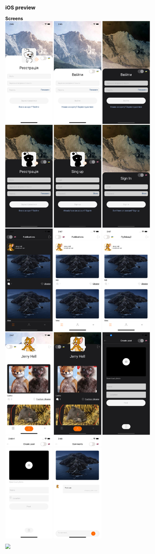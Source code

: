 <h3>iOS preview</h3>

<b> Screens </b><br>
<img src='./assets/img/ios react-native/Simulator Screen Shot - iPhone 13 - 2023-01-23 at 14.45.50.png' width='150'/>
<img src='./assets/img/ios react-native/Simulator Screen Shot - iPhone 13 - 2023-01-23 at 14.45.58.png' width='150'/>
<img src='./assets/img/ios react-native/Simulator Screen Shot - iPhone 13 - 2023-01-23 at 14.46.03.png' width='150'/>
<img src='./assets/img/ios react-native/Simulator Screen Shot - iPhone 13 - 2023-01-23 at 14.46.08.png' width='150'/>
<img src='./assets/img/ios react-native/Simulator Screen Shot - iPhone 13 - 2023-01-23 at 14.46.16.png' width='150'/>
<img src='./assets/img/ios react-native/Simulator Screen Shot - iPhone 13 - 2023-01-23 at 14.46.29.png' width='150'/>
<img src='./assets/img/ios react-native/Simulator Screen Shot - iPhone 13 - 2023-01-23 at 14.47.22.png' width='150'/>
<img src='./assets/img/ios react-native/Simulator Screen Shot - iPhone 13 - 2023-01-23 at 14.47.27.png' width='150'/>
<img src='./assets/img/ios react-native/Simulator Screen Shot - iPhone 13 - 2023-01-23 at 14.47.40.png' width='150'/>
<img src='./assets/img/ios react-native/Simulator Screen Shot - iPhone 13 - 2023-01-23 at 14.47.52.png' width='150'/>
<img src='./assets/img/ios react-native/Simulator Screen Shot - iPhone 13 - 2023-01-23 at 14.47.58.png' width='150'/>
<img src='./assets/img/ios react-native/Simulator Screen Shot - iPhone 13 - 2023-01-23 at 14.48.06.png' width='150'/>
<img src='./assets/img/ios react-native/Simulator Screen Shot - iPhone 13 - 2023-01-23 at 14.48.11.png' width='150'/>
<img src='./assets/img/ios react-native/Simulator Screen Shot - iPhone 13 - 2023-01-23 at 14.48.26.png' width='150'/>
<br>

<img src='./assets/img/ios react-native/iOS react-native.gif'/>
